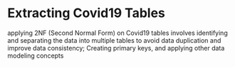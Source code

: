 # Extracting Covid19 Tables
applying 2NF (Second Normal Form) on Covid19 tables involves identifying and 
separating the data into multiple tables to avoid data duplication 
and improve data consistency; Creating primary keys, and applying other data modeling concepts 
